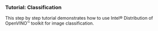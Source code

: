 ### Tutorial: Classification

This step by step tutorial demonstrates how to use Intel® Distribution of OpenVINO™ toolkit for image classification.
